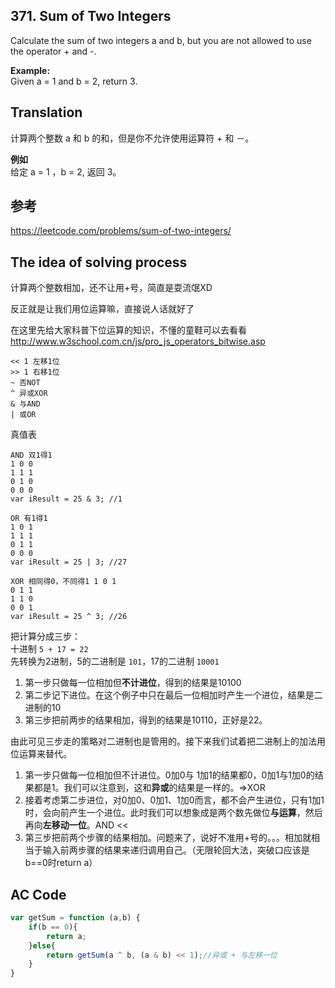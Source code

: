 ## 371. Sum of Two Integers

Calculate the sum of two integers a and b, but you are not allowed to use the operator + and -.

**Example:**  
Given a = 1 and b = 2, return 3.

## Translation

计算两个整数 a 和 b 的和，但是你不允许使用运算符 + 和 －。

**例如**  
给定 a = 1 ，b = 2, 返回 3。

## 参考
https://leetcode.com/problems/sum-of-two-integers/  


## The idea of solving process
计算两个整数相加，还不让用+号，简直是耍流氓XD

反正就是让我们用位运算嘛，直接说人话就好了

在这里先给大家科普下位运算的知识，不懂的童鞋可以去看看
http://www.w3school.com.cn/js/pro_js_operators_bitwise.asp
```
<< 1 左移1位  
>> 1 右移1位
~ 否NOT
^ 异或XOR
& 与AND
| 或OR
```
真值表
```
AND 双1得1
1 0 0
1 1 1
0 1 0
0 0 0
var iResult = 25 & 3; //1

OR 有1得1
1 0 1
1 1 1
0 1 1
0 0 0
var iResult = 25 | 3; //27

XOR 相同得0，不同得1 1 0 1
0 1 1
1 1 0
0 0 1
var iResult = 25 ^ 3; //26
```
把计算分成三步：  
十进制 `5 + 17 = 22`  
先转换为2进制，5的二进制是 `101`，17的二进制 `10001`

1. 第一步只做每一位相加但**不计进位**，得到的结果是10100
2. 第二步记下进位。在这个例子中只在最后一位相加时产生一个进位，结果是二进制的10
3. 第三步把前两步的结果相加，得到的结果是10110，正好是22。

由此可见三步走的策略对二进制也是管用的。接下来我们试着把二进制上的加法用位运算来替代。

1. 第一步只做每一位相加但不计进位。0加0与 1加1的结果都0，0加1与1加0的结果都是1。我们可以注意到，这和**异或**的结果是一样的。=>XOR
2. 接着考虑第二步进位，对0加0、0加1、1加0而言，都不会产生进位，只有1加1时，会向前产生一个进位。此时我们可以想象成是两个数先做位**与运算**，然后再向**左移动一位**。AND <<
3. 第三步把前两个步骤的结果相加。问题来了，说好不准用+号的。。。相加就相当于输入前两步骤的结果来递归调用自己。（无限轮回大法，突破口应该是b==0时return a）

## AC Code
```js
var getSum = function (a,b) {
	if(b == 0){
		return a;
	}else{
		return getSum(a ^ b, (a & b) << 1);//异或 + 与左移一位
	}
}

```

